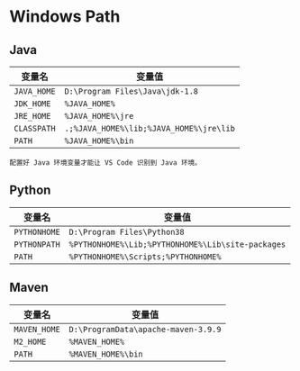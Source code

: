 # Windows Path

## Java

| 变量名      | 变量值                                  |
| ----------- | --------------------------------------- |
| `JAVA_HOME` | `D:\Program Files\Java\jdk-1.8`         |
| `JDK_HOME`  | `%JAVA_HOME%`                           |
| `JRE_HOME`  | `%JAVA_HOME%\jre`                       |
| `CLASSPATH` | `.;%JAVA_HOME%\lib;%JAVA_HOME%\jre\lib` |
| `PATH`      | `%JAVA_HOME%\bin`                       |

```{note}
配置好 Java 环境变量才能让 VS Code 识别到 Java 环境。
```

## Python

| 变量名       | 变量值                                            |
| ------------ | ------------------------------------------------- |
| `PYTHONHOME` | `D:\Program Files\Python38`                       |
| `PYTHONPATH` | `%PYTHONHOME%\Lib;%PYTHONHOME%\Lib\site-packages` |
| `PATH`       | `%PYTHONHOME%\Scripts;%PYTHONHOME%`               |

## Maven

| 变量名       | 变量值                              |
| ------------ | ----------------------------------- |
| `MAVEN_HOME` | `D:\ProgramData\apache-maven-3.9.9` |
| `M2_HOME`    | `%MAVEN_HOME%`                      |
| `PATH`       | `%MAVEN_HOME%\bin`                  |

